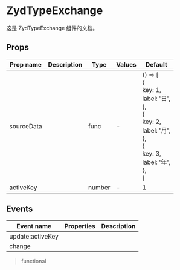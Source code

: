 # ZydTypeExchange

这是 ZydTypeExchange 组件的文档。

## Props

| Prop name  | Description | Type   | Values | Default                                                                                                                                                    |
| ---------- | ----------- | ------ | ------ | ---------------------------------------------------------------------------------------------------------------------------------------------------------- |
| sourceData |             | func   | -      | () =&gt; [<br/> {<br/> key: 1,<br/> label: '日',<br/> },<br/> {<br/> key: 2,<br/> label: '月',<br/> },<br/> {<br/> key: 3,<br/> label: '年',<br/> },<br/>] |
| activeKey  |             | number | -      | 1                                                                                                                                                          |

## Events

| Event name       | Properties | Description |
| ---------------- | ---------- | ----------- |
| update:activeKey |            |
| change           |            |

> functional
